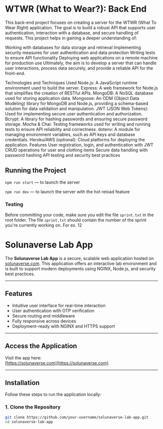 # WTWR (What to Wear?): Back End

This back-end project focuses on creating a server for the WTWR (What To Wear Right) application. The goal is to build a robust API that supports user authentication, interaction with a database, and secure handling of requests. This project helps in gaining a deeper understanding of:

Working with databases for data storage and retrieval
Implementing security measures for user authentication and data protection
Writing tests to ensure API functionality
Deploying web applications on a remote machine for production use
Ultimately, the aim is to develop a server that can handle user interactions, process data securely, and provide a reliable API for the front-end.

Technologies and Techniques Used
Node.js: A JavaScript runtime environment used to build the server.
Express: A web framework for Node.js that simplifies the creation of RESTful APIs.
MongoDB: A NoSQL database used for storing application data.
Mongoose: An ODM (Object Data Modeling) library for MongoDB and Node.js, providing a schema-based solution for data validation and manipulation.
JWT (JSON Web Tokens): Used for implementing secure user authentication and authorization.
Bcrypt: A library for hashing passwords and ensuring secure password storage.
Mocha & Chai: Testing frameworks used for writing and running tests to ensure API reliability and correctness.
dotenv: A module for managing environment variables, such as API keys and database credentials.
Heroku/AWS (optional): Cloud platforms for deploying the application.
Features
User registration, login, and authentication with JWT
CRUD operations for user and clothing items
Secure data handling with password hashing
API testing and security best practices

## Running the Project

`npm run start` — to launch the server

`npm run dev` — to launch the server with the hot reload feature

### Testing

Before committing your code, make sure you edit the file `sprint.txt` in the root folder. The file `sprint.txt` should contain the number of the sprint you're currently working on. For ex. 12

# Solunaverse Lab App

The **Solunaverse Lab App** is a secure, scalable web application hosted on [solunaverse.com](https://solunaverse.com). This application offers an interactive lab environment and is built to support modern deployments using NGINX, Node.js, and security best practices.

---

## Features

- Intuitive user interface for real-time interaction
- User authentication with OTP verification
- Secure routing and middleware
- Fully responsive across devices
- Deployment-ready with NGINX and HTTPS support

---

## Access the Application

Visit the app here:  
 [https://solunaverse.com](https://solunaverse.com)

---

## Installation

Follow these steps to run the application locally:

### 1. Clone the Repository

```bash
git clone https://github.com/your-username/solunaverse-lab-app.git
cd solunaverse-lab-app
```

